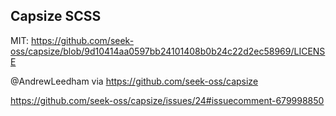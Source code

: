 ## Capsize SCSS

MIT: https://github.com/seek-oss/capsize/blob/9d10414aa0597bb24101408b0b24c22d2ec58969/LICENSE

@AndrewLeedham via https://github.com/seek-oss/capsize

https://github.com/seek-oss/capsize/issues/24#issuecomment-679998850
